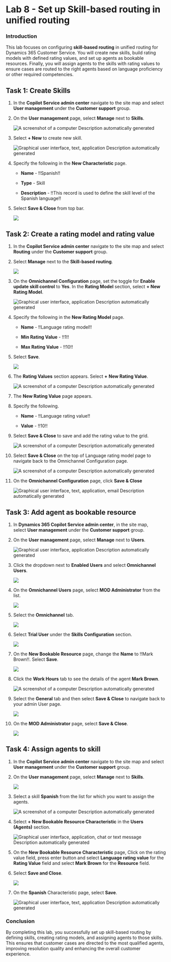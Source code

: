 # Lab 8 - Set up Skill-based routing in unified routing

### Introduction

This lab focuses on configuring **skill-based routing** in unified
routing for Dynamics 365 Customer Service. You will create new skills,
build rating models with defined rating values, and set up agents as
bookable resources. Finally, you will assign agents to the skills with
rating values to ensure cases are routed to the right agents based on
language proficiency or other required competencies.

## Task 1: Create Skills

1.  In the **Copilot Service admin center** navigate to the site map and
    select **User management** under the **Customer support** group.

2.  On the **User management** page, select **Manage** next to
    **Skills**.

    ![A screenshot of a computer Description automatically
  generated](./media/image1.png)

3.  Select **+ New** to create new skill.

    ![Graphical user interface, text, application Description
  automatically generated](./media/image2.png)

4.  Specify the following in the **New Characteristic** page.

    - **Name** - !!Spanish!!

    - **Type** - Skill

    - **Description** - !!This record is used to define the skill level of the Spanish language!!

5.  Select **Save & Close** from top bar.

    ![](./media/image3.png)

## Task 2: Create a rating model and rating value

1.  In the **Copilot Service admin center** navigate to the site map and
    select **Routing** under the **Customer support** group.

2.  Select **Manage** next to the **Skill-based routing**.

    ![](./media/image4.png)

3.  On the **Omnichannel Configuration** page, set the toggle for
    **Enable update skill control** to **Yes**. In the **Rating
    Model** section, select **+ New Rating Model**.

    ![Graphical user interface, application Description automatically
  generated](./media/image5.png)

4.  Specify the following in the **New Rating Model** page.

    - **Name** - !!Language rating model!!

    - **Min Rating Value** - !!1!!

    - **Max Rating Value** - !!10!!

5.  Select **Save**.

    ![](./media/image6.png)

6.  The **Rating Values** section appears. Select **+** **New Rating
    Value**.

    ![A screenshot of a computer Description automatically
  generated](./media/image7.png)

7.  The **New Rating Value** page appears.

8.  Specify the following.

    - **Name** - !!Language rating value!!

    - **Value** - !!10!!

9.  Select **Save & Close** to save and add the rating value to the
    grid.

    ![A screenshot of a computer Description automatically
  generated](./media/image8.png)

10. Select **Save & Close** on the top of Language rating model page to
    navigate back to the Omnichannel Configuration page.

    ![A screenshot of a computer Description automatically
  generated](./media/image9.png)

11. On the **Omnichannel Configuration** page, click **Save & Close**

    ![Graphical user interface, text, application, email Description
  automatically generated](./media/image10.png)

## Task 3: Add agent as bookable resource

1.  In **Dynamics 365 Copilot Service admin center**, in the site map,
    select **User management** under the **Customer support** group.

2.  On the **User management** page, select **Manage** next
    to **Users**.

    ![Graphical user interface, application Description automatically
  generated](./media/image11.png)

3.  Click the dropdown next to **Enabled Users** and select
    **Omnichannel Users**.

    ![](./media/image12.png)

4.  On the **Omnichannel Users** page, select **MOD Administrator** from
    the list.

    ![](./media/image13.png)

5.  Select the **Omnichannel** tab.

    ![](./media/image14.png)

6.  Select **Trial User** under the **Skills Configuration** section.

    ![](./media/image15.png)

7.  On the **New Bookable Resource** page, change the **Name** to !!Mark
    Brown!!. Select **Save**.

    ![](./media/image16.png)

8.  Click the **Work Hours** tab to see the details of the agent **Mark
    Brown**.

    ![A screenshot of a computer Description automatically
  generated](./media/image17.png)

9.  Select the **General** tab and then select **Save & Close** to
    navigate back to your admin User page.

    ![](./media/image18.png)

10. On the **MOD Administrator** page, select **Save & Close**.

    ![](./media/image19.png)

## Task 4: Assign agents to skill

1.  In the **Copilot Service admin center** navigate to the site map and
    select **User management** under the **Customer support** group.

2.  On the **User management** page, select **Manage** next
    to **Skills**.

    ![](./media/image1.png)

3.  Select a skill **Spanish** from the list for which you want to
    assign the agents.

    ![A screenshot of a computer Description automatically
  generated](./media/image20.png)

4.  Select **+ New Bookable Resource Characteristic** in the **Users
    (Agents)** section.

    ![Graphical user interface, application, chat or text message
  Description automatically generated](./media/image21.png)

5.  On the **New Bookable Resource Characteristic** page, Click on the
    rating value field, press enter button and select **Language rating
    value** for the **Rating Value** field and select **Mark Brown** for
    the **Resource** field.

6.  Select **Save and Close**.

    ![](./media/image22.png)

7.  On the **Spanish** Characteristic page, select **Save**.

    ![Graphical user interface, text, application Description
  automatically generated](./media/image23.png)

### Conclusion

By completing this lab, you successfully set up skill-based routing by
defining skills, creating rating models, and assigning agents to those
skills. This ensures that customer cases are directed to the most
qualified agents, improving resolution quality and enhancing the overall
customer experience.

